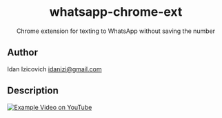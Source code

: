 <div align="center">

# whatsapp-chrome-ext

Chrome extension for texting to WhatsApp without saving the number

</div>


## Author

Idan Izicovich <idanizi@gmail.com>

## Description

[![Example Video on YouTube](http://img.youtube.com/vi/vwduHhEJof8/0.jpg)](http://www.youtube.com/watch?v=vwduHhEJof8)
